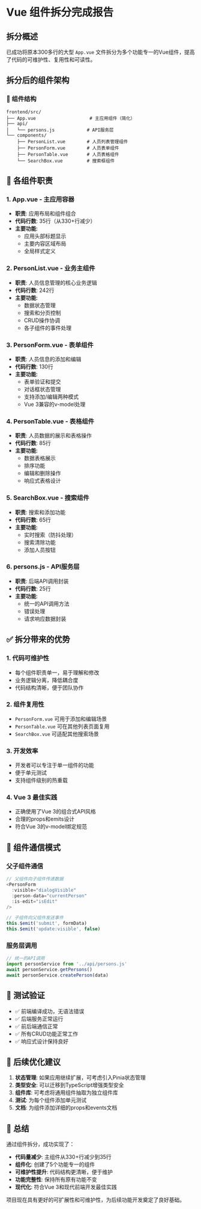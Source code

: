 # Vue 组件拆分完成报告

## 拆分概述

已成功将原本300多行的大型 `App.vue` 文件拆分为多个功能专一的Vue组件，提高了代码的可维护性、复用性和可读性。

## 拆分后的组件架构

### 📁 组件结构
```
frontend/src/
├── App.vue                    # 主应用组件（简化）
├── api/
│   └── persons.js            # API服务层
└── components/
    ├── PersonList.vue        # 人员列表管理组件
    ├── PersonForm.vue        # 人员表单组件
    ├── PersonTable.vue       # 人员表格组件
    └── SearchBox.vue         # 搜索框组件
```

## 🔧 各组件职责

### 1. **App.vue** - 主应用容器
- **职责**: 应用布局和组件组合
- **代码行数**: 35行（从330+行减少）
- **主要功能**:
  - 应用头部标题显示
  - 主要内容区域布局
  - 全局样式定义

### 2. **PersonList.vue** - 业务主组件
- **职责**: 人员信息管理的核心业务逻辑
- **代码行数**: 242行
- **主要功能**:
  - 数据状态管理
  - 搜索和分页控制
  - CRUD操作协调
  - 各子组件的事件处理

### 3. **PersonForm.vue** - 表单组件
- **职责**: 人员信息的添加和编辑
- **代码行数**: 130行
- **主要功能**:
  - 表单验证和提交
  - 对话框状态管理
  - 支持添加/编辑两种模式
  - Vue 3兼容的v-model处理

### 4. **PersonTable.vue** - 表格组件
- **职责**: 人员数据的展示和表格操作
- **代码行数**: 85行
- **主要功能**:
  - 数据表格展示
  - 排序功能
  - 编辑和删除操作
  - 响应式表格设计

### 5. **SearchBox.vue** - 搜索组件
- **职责**: 搜索和添加功能
- **代码行数**: 65行
- **主要功能**:
  - 实时搜索（防抖处理）
  - 搜索清除功能
  - 添加人员按钮

### 6. **persons.js** - API服务层
- **职责**: 后端API调用封装
- **代码行数**: 25行
- **主要功能**:
  - 统一的API调用方法
  - 错误处理
  - 请求响应数据封装

## ✅ 拆分带来的优势

### 1. **代码可维护性**
- 每个组件职责单一，易于理解和修改
- 业务逻辑分离，降低耦合度
- 代码结构清晰，便于团队协作

### 2. **组件复用性**
- `PersonForm.vue` 可用于添加和编辑场景
- `PersonTable.vue` 可在其他列表页面复用
- `SearchBox.vue` 可适配其他搜索场景

### 3. **开发效率**
- 开发者可以专注于单一组件的功能
- 便于单元测试
- 支持组件级别的热重载

### 4. **Vue 3 最佳实践**
- 正确使用了Vue 3的组合式API风格
- 合理的props和emits设计
- 符合Vue 3的v-model绑定规范

## 🔄 组件通信模式

### 父子组件通信
```javascript
// 父组件向子组件传递数据
<PersonForm 
  :visible="dialogVisible"
  :person-data="currentPerson"
  :is-edit="isEdit"
/>

// 子组件向父组件发送事件
this.$emit('submit', formData)
this.$emit('update:visible', false)
```

### 服务层调用
```javascript
// 统一的API调用
import personService from '../api/persons.js'
await personService.getPersons()
await personService.createPerson(data)
```

## 🧪 测试验证

- ✅ 前端编译成功，无语法错误
- ✅ 后端服务正常运行
- ✅ 前后端通信正常
- ✅ 所有CRUD功能正常工作
- ✅ 响应式设计保持良好

## 📝 后续优化建议

1. **状态管理**: 如果应用继续扩展，可考虑引入Pinia状态管理
2. **类型安全**: 可以迁移到TypeScript增强类型安全
3. **组件库**: 可考虑将通用组件抽取为独立组件库
4. **测试**: 为每个组件添加单元测试
5. **文档**: 为组件添加详细的props和events文档

## 🎯 总结

通过组件拆分，成功实现了：
- **代码量减少**: 主组件从330+行减少到35行
- **组件化**: 创建了5个功能专一的组件
- **可维护性提升**: 代码结构更清晰，便于维护
- **功能完整性**: 保持所有原有功能不变
- **现代化**: 符合Vue 3和现代前端开发最佳实践

项目现在具有更好的可扩展性和可维护性，为后续功能开发奠定了良好基础。
